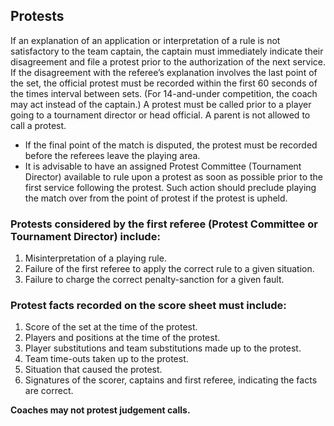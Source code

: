 ## Protests 
If an explanation of an application or interpretation of a rule is not satisfactory to the team captain, the captain must immediately indicate their disagreement and file a protest prior to the authorization of the next service. If the disagreement with the referee’s explanation involves the last point of the set, the official protest must be recorded within the first 60 seconds of the times interval between sets. (For 14-and-under competition, the coach may act instead of the captain.) A protest must be called prior to a player going to a tournament director or head official. A parent is not allowed to call a protest. 

- If the final point of the match is disputed, the protest must be recorded before the referees leave the playing area.
- It is advisable to have an assigned Protest Committee (Tournament Director) available to rule upon a protest as soon as possible prior to the first service following the protest. Such action should preclude playing the match over from the point of protest if the protest is upheld.

### Protests considered by the first referee (Protest Committee or Tournament Director) include: 
1. Misinterpretation of a playing rule.
2. Failure of the first referee to apply the correct rule to a given situation.
3. Failure to charge the correct penalty-sanction for a given fault.

### Protest facts recorded on the score sheet must include:
1. Score of the set at the time of the protest.
2. Players and positions at the time of the protest.
3. Player substitutions and team substitutions made up to the protest.
4. Team time-outs taken up to the protest.
5. Situation that caused the protest.
6. Signatures of the scorer, captains and first referee, indicating the facts are correct.

<div class="--alertcallout --centered --fs150">

  **Coaches may not protest judgement calls.**

</div>
